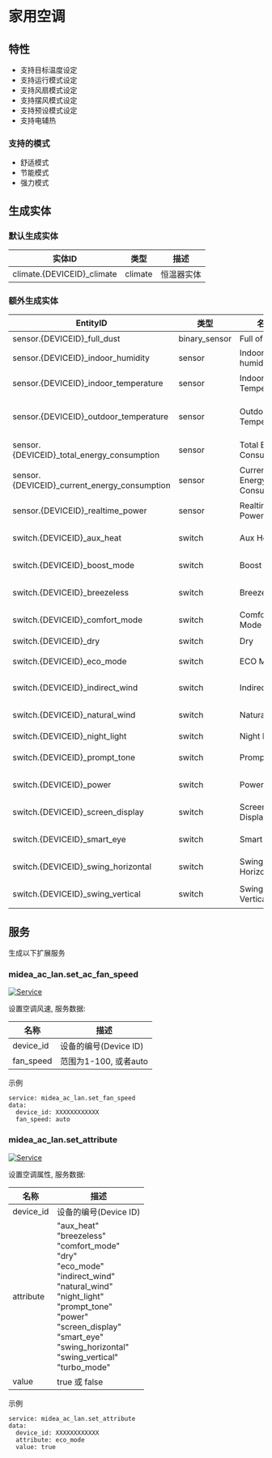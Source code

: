 # 家用空调
## 特性
- 支持目标温度设定
- 支持运行模式设定
- 支持风扇模式设定
- 支持摆风模式设定
- 支持预设模式设定
- 支持电辅热

### 支持的模式
- 舒适模式
- 节能模式
- 强力模式

## 生成实体
### 默认生成实体
实体ID | 类型 | 描述
--- | --- | ---
climate.{DEVICEID}_climate | climate | 恒温器实体

### 额外生成实体

EntityID | 类型 | 名称 | 描述
--- | --- | --- | --- 
sensor.{DEVICEID}_full_dust | binary_sensor | Full of Dust | 尘满
sensor.{DEVICEID}_indoor_humidity | sensor | Indoor humidity | 湿度
sensor.{DEVICEID}_indoor_temperature | sensor | Indoor Temperature | 室内温度
sensor.{DEVICEID}_outdoor_temperature | sensor | Outdoor Temperature | 室外机温度
sensor.{DEVICEID}_total_energy_consumption | sensor | Total Energy Consumption | 总能耗
sensor.{DEVICEID}_current_energy_consumption | sensor | Current Energy Consumption | 当前能耗
sensor.{DEVICEID}_realtime_power | sensor | Realtime Power | 实时功率
switch.{DEVICEID}_aux_heat | switch | Aux Heating | 电辅热
switch.{DEVICEID}_boost_mode | switch | Boost Mode | 强劲模式
switch.{DEVICEID}_breezeless | switch | Breezeless | 无风感
switch.{DEVICEID}_comfort_mode | switch | Comfort Mode | 舒省模式
switch.{DEVICEID}_dry | switch | Dry | 干燥
switch.{DEVICEID}_eco_mode | switch | ECO Mode | ECO模式
switch.{DEVICEID}_indirect_wind | switch | Indirect Wind | 防直吹
switch.{DEVICEID}_natural_wind | switch | Natural Wind | 自然风
switch.{DEVICEID}_night_light | switch | Night Light | 夜灯
switch.{DEVICEID}_prompt_tone | switch | Prompt Tone | 提示音
switch.{DEVICEID}_power | switch | Power | 电源开关
switch.{DEVICEID}_screen_display | switch | Screen Display | 屏幕显示
switch.{DEVICEID}_smart_eye | switch | Smart Eye | 智慧眼
switch.{DEVICEID}_swing_horizontal | switch | Swing Horizontal | 水平摆风
switch.{DEVICEID}_swing_vertical | switch | Swing Vertical | 垂直摆风

## 服务
生成以下扩展服务

### midea_ac_lan.set_ac_fan_speed

[![Service](https://my.home-assistant.io/badges/developer_call_service.svg)](https://my.home-assistant.io/redirect/developer_call_service/?service=midea_ac_lan.set_ac_fan_speed)

设置空调风速, 服务数据:

名称 | 描述
--- | ---
device_id | 设备的编号(Device ID)
fan_speed | 范围为1-100, 或者auto

示例
```
service: midea_ac_lan.set_fan_speed
data:
  device_id: XXXXXXXXXXXX
  fan_speed: auto
```

### midea_ac_lan.set_attribute

[![Service](https://my.home-assistant.io/badges/developer_call_service.svg)](https://my.home-assistant.io/redirect/developer_call_service/?service=midea_ac_lan.set_attribute)

设置空调属性, 服务数据:

名称 | 描述
--- | ---
device_id | 设备的编号(Device ID)
attribute | "aux_heat"<br/>"breezeless"<br/>"comfort_mode"<br/>"dry"<br/>"eco_mode"<br/>"indirect_wind"<br/>"natural_wind"<br/>"night_light"<br/>"prompt_tone"<br/>"power"<br />"screen_display"<br/>"smart_eye"<br/>"swing_horizontal"<br/>"swing_vertical"<br/>"turbo_mode"
value | true 或 false

示例
```
service: midea_ac_lan.set_attribute
data:
  device_id: XXXXXXXXXXXX
  attribute: eco_mode
  value: true
```